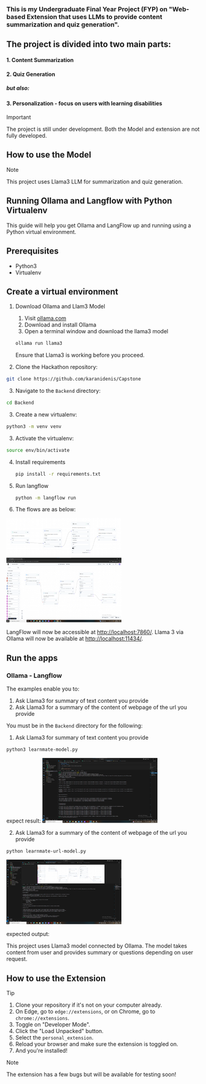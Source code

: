 ### This is my Undergraduate Final Year Project (FYP) on "Web-based Extension that uses LLMs to provide content summarization and quiz generation".

## The project is divided into two main parts:
#### 1. Content Summarization
#### 2. Quiz Generation
##### but also:
#### 3. Personalization - focus on users with learning disabilities 

>[!IMPORTANT]
>The project is still under development. Both the Model and extension are not fully developed.

## How to use the Model
>[!NOTE]
>This project uses Llama3 LLM for summarization and quiz generation. 

## Running Ollama and Langflow with Python Virtualenv

This guide will help you get Ollama and LangFlow up and running using a Python virtual environment.

## Prerequisites

- Python3
- Virtualenv


## Create a virtual environment

1. Download Ollama and Llam3 Model

    1. Visit [ollama.com](https://ollama.com/)
    2. Download and install Ollama
    3. Open a terminal window and download the llama3 model

    ```sh
    ollama run llama3
    ```

    Ensure that Llama3 is working before you proceed.

2. Clone the Hackathon repository:

```sh
git clone https://github.com/karanidenis/Capstone
```

3. Navigate to the `Backend` directory:

```sh
cd Backend
```

3. Create a new virtualenv:

```sh
python3 -m venv venv
```

3. Activate the virtualenv:

```sh
source env/bin/activate
```

4. Install requirements

    ```sh
    pip install -r requirements.txt
    ```

5. Run langflow

    ```sh
    python -m langflow run
    ```

6. The flows are as below:
<img src="images/text-input-model.png" width="300" />
<img src="images/langflow-with-url-only.png" width="300" />


LangFlow will now be accessible at [http://localhost:7860/](http://localhost:7860/).
Llama 3 via Ollama will now be available at [http://localhost:11434/](http://localhost:11434/).

## Run the apps

### Ollama - Langflow

The examples enable you to:
1. Ask Llama3 for summary of text content you provide
2. Ask Llama3 for a summary of the content of webpage of the url you provide

You must be in the `Backend` directory for the following:

1. Ask Llama3 for summary of text content you provide

```sh
python3 learnmate-model.py
```

expect result:
<img src="images/learnmate-text-output.png" width="300" />

2. Ask Llama3 for a summary of the content of webpage of the url you provide

```sh
python learnmate-url-model.py
```
<img src="images/learnmate-url-output.png" width="300" />

expected output:


This project uses Llama3 model connected by Ollama. The model takes content from user and provides summary or questions depending on user request. 

## How to use the Extension

>[!TIP]  
> 1. Clone your repository if it's not on your computer already.  
> 2. On Edge, go to `edge://extensions`, or on Chrome, go to `chrome://extensions`.  
> 3. Toggle on "Developer Mode".  
> 4. Click the "Load Unpacked" button.  
> 5. Select the `personal_extension`.  
> 6. Reload your browser and make sure the extension is toggled on.  
> 7. And you're installed!

>[!NOTE]
>The extension has a few bugs but will be available for testing soon!